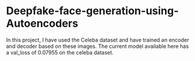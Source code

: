 # Deepfake-face-generation-using-Autoencoders

In this project, I have used the Celeba dataset and have trained an encoder and decoder based on these images.
The current model available here has a val_loss of 0.07955 on the celeba dataset.
